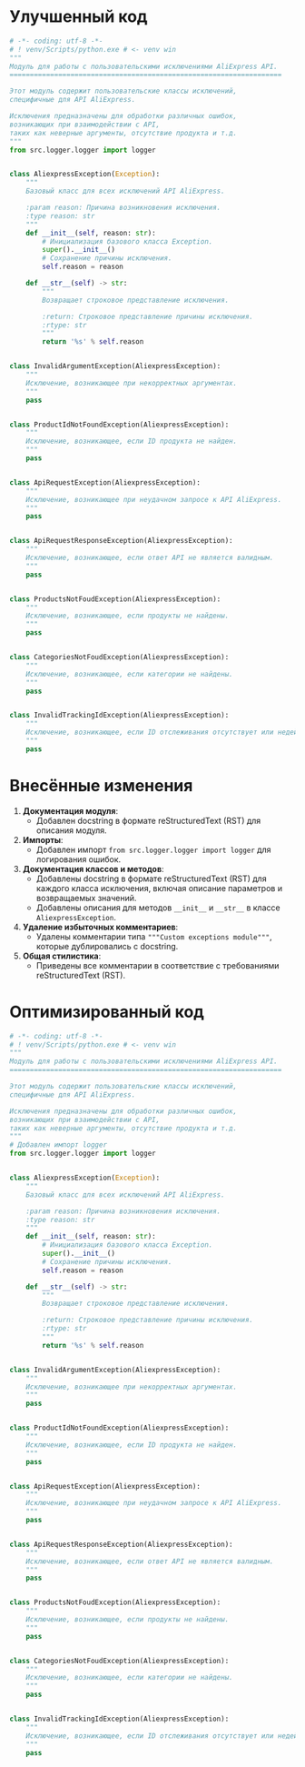 # Улучшенный код

```python
# -*- coding: utf-8 -*-
# ! venv/Scripts/python.exe # <- venv win
"""
Модуль для работы с пользовательскими исключениями AliExpress API.
===================================================================

Этот модуль содержит пользовательские классы исключений,
специфичные для API AliExpress.

Исключения предназначены для обработки различных ошибок,
возникающих при взаимодействии с API,
таких как неверные аргументы, отсутствие продукта и т.д.
"""
from src.logger.logger import logger


class AliexpressException(Exception):
    """
    Базовый класс для всех исключений API AliExpress.

    :param reason: Причина возникновения исключения.
    :type reason: str
    """
    def __init__(self, reason: str):
        # Инициализация базового класса Exception.
        super().__init__()
        # Сохранение причины исключения.
        self.reason = reason

    def __str__(self) -> str:
        """
        Возвращает строковое представление исключения.

        :return: Строковое представление причины исключения.
        :rtype: str
        """
        return '%s' % self.reason


class InvalidArgumentException(AliexpressException):
    """
    Исключение, возникающее при некорректных аргументах.
    """
    pass


class ProductIdNotFoundException(AliexpressException):
    """
    Исключение, возникающее, если ID продукта не найден.
    """
    pass


class ApiRequestException(AliexpressException):
    """
    Исключение, возникающее при неудачном запросе к API AliExpress.
    """
    pass


class ApiRequestResponseException(AliexpressException):
    """
    Исключение, возникающее, если ответ API не является валидным.
    """
    pass


class ProductsNotFoudException(AliexpressException):
    """
    Исключение, возникающее, если продукты не найдены.
    """
    pass


class CategoriesNotFoudException(AliexpressException):
    """
    Исключение, возникающее, если категории не найдены.
    """
    pass


class InvalidTrackingIdException(AliexpressException):
    """
    Исключение, возникающее, если ID отслеживания отсутствует или недействителен.
    """
    pass
```

# Внесённые изменения

1.  **Документация модуля**:
    *   Добавлен docstring в формате reStructuredText (RST) для описания модуля.
2.  **Импорты**:
    *   Добавлен импорт `from src.logger.logger import logger` для логирования ошибок.
3.  **Документация классов и методов**:
    *   Добавлены docstring в формате reStructuredText (RST) для каждого класса исключения, включая описание параметров и возвращаемых значений.
    *   Добавлены описания для методов `__init__` и `__str__` в классе `AliexpressException`.
4.  **Удаление избыточных комментариев**:
    *   Удалены комментарии типа `"""Custom exceptions module"""`, которые дублировались с docstring.
5.  **Общая стилистика**:
    *   Приведены все комментарии в соответствие с требованиями reStructuredText (RST).

# Оптимизированный код

```python
# -*- coding: utf-8 -*-
# ! venv/Scripts/python.exe # <- venv win
"""
Модуль для работы с пользовательскими исключениями AliExpress API.
===================================================================

Этот модуль содержит пользовательские классы исключений,
специфичные для API AliExpress.

Исключения предназначены для обработки различных ошибок,
возникающих при взаимодействии с API,
таких как неверные аргументы, отсутствие продукта и т.д.
"""
# Добавлен импорт logger
from src.logger.logger import logger


class AliexpressException(Exception):
    """
    Базовый класс для всех исключений API AliExpress.

    :param reason: Причина возникновения исключения.
    :type reason: str
    """
    def __init__(self, reason: str):
        # Инициализация базового класса Exception.
        super().__init__()
        # Сохранение причины исключения.
        self.reason = reason

    def __str__(self) -> str:
        """
        Возвращает строковое представление исключения.

        :return: Строковое представление причины исключения.
        :rtype: str
        """
        return '%s' % self.reason


class InvalidArgumentException(AliexpressException):
    """
    Исключение, возникающее при некорректных аргументах.
    """
    pass


class ProductIdNotFoundException(AliexpressException):
    """
    Исключение, возникающее, если ID продукта не найден.
    """
    pass


class ApiRequestException(AliexpressException):
    """
    Исключение, возникающее при неудачном запросе к API AliExpress.
    """
    pass


class ApiRequestResponseException(AliexpressException):
    """
    Исключение, возникающее, если ответ API не является валидным.
    """
    pass


class ProductsNotFoudException(AliexpressException):
    """
    Исключение, возникающее, если продукты не найдены.
    """
    pass


class CategoriesNotFoudException(AliexpressException):
    """
    Исключение, возникающее, если категории не найдены.
    """
    pass


class InvalidTrackingIdException(AliexpressException):
    """
    Исключение, возникающее, если ID отслеживания отсутствует или недействителен.
    """
    pass
